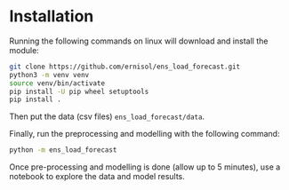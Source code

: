 # Installation

Running the following commands on linux will download and install the module:

```bash
git clone https://github.com/ernisol/ens_load_forecast.git
python3 -m venv venv
source venv/bin/activate
pip install -U pip wheel setuptools
pip install .
```

Then put the data (csv files) `ens_load_forecast/data`.

Finally, run the preprocessing and modelling with the following command:

```bash
python -m ens_load_forecast
```

Once pre-processing and modelling is done (allow up to 5 minutes), use a notebook to explore the data and model results.
